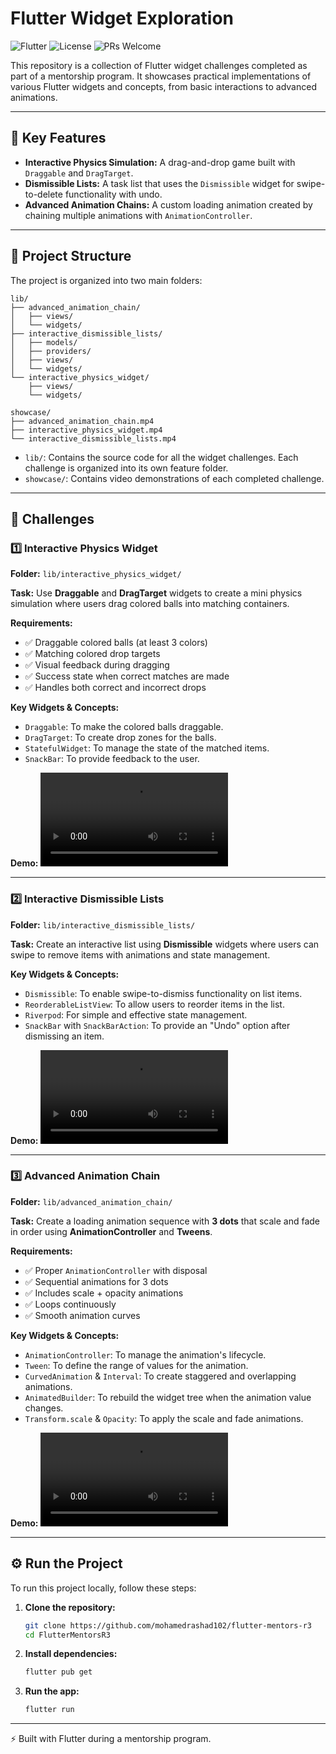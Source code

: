 # Flutter Widget Exploration

![Flutter](https://img.shields.io/badge/Flutter-3.x-blue.svg)
![License](https://img.shields.io/badge/License-MIT-green.svg)
![PRs Welcome](https://img.shields.io/badge/PRs-welcome-brightgreen.svg)

This repository is a collection of Flutter widget challenges completed as part of a mentorship program. It showcases practical implementations of various Flutter widgets and concepts, from basic interactions to advanced animations.

---

## 🚀 Key Features

*   **Interactive Physics Simulation:** A drag-and-drop game built with `Draggable` and `DragTarget`.
*   **Dismissible Lists:** A task list that uses the `Dismissible` widget for swipe-to-delete functionality with undo.
*   **Advanced Animation Chains:** A custom loading animation created by chaining multiple animations with `AnimationController`.

---

## 📂 Project Structure

The project is organized into two main folders:

```
lib/
├── advanced_animation_chain/
│   ├── views/
│   └── widgets/
├── interactive_dismissible_lists/
│   ├── models/
│   ├── providers/
│   ├── views/
│   └── widgets/
└── interactive_physics_widget/
    ├── views/
    └── widgets/

showcase/
├── advanced_animation_chain.mp4
├── interactive_physics_widget.mp4
└── interactive_dismissible_lists.mp4
```

*   `lib/`: Contains the source code for all the widget challenges. Each challenge is organized into its own feature folder.
*   `showcase/`: Contains video demonstrations of each completed challenge.

---

## 🎯 Challenges

### 1️⃣ Interactive Physics Widget

**Folder:** `lib/interactive_physics_widget/`

**Task:**
Use **Draggable** and **DragTarget** widgets to create a mini physics simulation where users drag colored balls into matching containers.

**Requirements:**
- ✅ Draggable colored balls (at least 3 colors)
- ✅ Matching colored drop targets
- ✅ Visual feedback during dragging
- ✅ Success state when correct matches are made
- ✅ Handles both correct and incorrect drops

**Key Widgets & Concepts:**
*   `Draggable`: To make the colored balls draggable.
*   `DragTarget`: To create drop zones for the balls.
*   `StatefulWidget`: To manage the state of the matched items.
*   `SnackBar`: To provide feedback to the user.

**Demo:**
<video src="showcase/interactive_physics_widget.mp4" controls></video>



---

### 2️⃣ Interactive Dismissible Lists

**Folder:** `lib/interactive_dismissible_lists/`

**Task:**
Create an interactive list using **Dismissible** widgets where users can swipe to remove items with animations and state management.

**Key Widgets & Concepts:**
*   `Dismissible`: To enable swipe-to-dismiss functionality on list items.
*   `ReorderableListView`: To allow users to reorder items in the list.
*   `Riverpod`: For simple and effective state management.
*   `SnackBar` with `SnackBarAction`: To provide an "Undo" option after dismissing an item.

**Demo:**
<video src="showcase/interactive_dismissible_lists.mp4" controls><video>



---

### 3️⃣ Advanced Animation Chain

**Folder:** `lib/advanced_animation_chain/`

**Task:**
Create a loading animation sequence with **3 dots** that scale and fade in order using **AnimationController** and **Tweens**.

**Requirements:**
- ✅ Proper `AnimationController` with disposal
- ✅ Sequential animations for 3 dots
- ✅ Includes scale + opacity animations
- ✅ Loops continuously
- ✅ Smooth animation curves

**Key Widgets & Concepts:**
*   `AnimationController`: To manage the animation's lifecycle.
*   `Tween`: To define the range of values for the animation.
*   `CurvedAnimation` & `Interval`: To create staggered and overlapping animations.
*   `AnimatedBuilder`: To rebuild the widget tree when the animation value changes.
*   `Transform.scale` & `Opacity`: To apply the scale and fade animations.

**Demo:**
<video src="./showcase/advanced_animation_chain.mp4" controls></video>


---

## ⚙️ Run the Project

To run this project locally, follow these steps:

1.  **Clone the repository:**
    ```bash
    git clone https://github.com/mohamedrashad102/flutter-mentors-r3
    cd FlutterMentorsR3
    ```

2.  **Install dependencies:**
    ```bash
    flutter pub get
    ```

3.  **Run the app:**
    ```bash
    flutter run
    ```

---

⚡ Built with Flutter during a mentorship program.